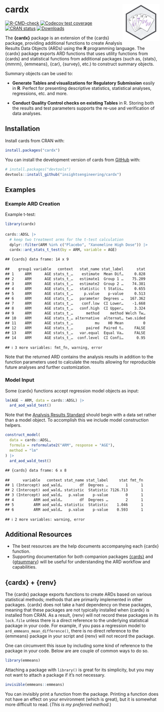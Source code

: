 
# cardx <a href="https://insightsengineering.github.io/cardx/"><img src="man/figures/logo.png" align="right" height="120" alt="cardx website" /></a>

<!-- badges: start -->

[![R-CMD-check](https://github.com/insightsengineering/cardx/actions/workflows/R-CMD-check.yaml/badge.svg)](https://github.com/insightsengineering/cardx/actions/workflows/R-CMD-check.yaml)
[![Codecov test
coverage](https://codecov.io/gh/insightsengineering/cardx/branch/main/graph/badge.svg)](https://app.codecov.io/gh/insightsengineering/cardx?branch=main)
[![CRAN
status](https://www.r-pkg.org/badges/version/cardx)](https://CRAN.R-project.org/package=cardx)
[![Downloads](https://cranlogs.r-pkg.org/badges/cardx)](https://cran.r-project.org/package=cardx)
<!-- badges: end -->

The **{cardx}** package is an extension of the {cards} package,
providing additional functions to create Analysis Results Data Objects
(ARDs) using the **R** programming language. The {cardx} package exports
ARD functions that uses utility functions from {cards} and statistical
functions from additional packages (such as, {stats}, {mmrm}, {emmeans},
{car}, {survey}, etc.) to construct summary objects.

Summary objects can be used to:

- **Generate Tables and visualizations for Regulatory Submission**
  easily in **R**. Perfect for presenting descriptive statistics,
  statistical analyses, regressions, etc. and more.

- **Conduct Quality Control checks on existing Tables** in R. Storing
  both the results and test parameters supports the re-use and
  verification of data analyses.

## Installation

Install cards from CRAN with:

``` r
install.packages("cardx")
```

You can install the development version of cards from
[GitHub](https://github.com/) with:

``` r
# install.packages("devtools")
devtools::install_github("insightsengineering/cardx")
```

## Examples

### Example ARD Creation

Example t-test:

``` r
library(cardx)

cards::ADSL |>
  # keep two treatment arms for the t-test calculation
  dplyr::filter(ARM %in% c("Placebo", "Xanomeline High Dose")) |>
  cardx::ard_stats_t_test(by = ARM, variable = AGE)
```

    ## {cards} data frame: 14 x 9

    ##    group1 variable   context   stat_name stat_label      stat
    ## 1     ARM      AGE stats_t_…    estimate  Mean Dif…     0.828
    ## 2     ARM      AGE stats_t_…   estimate1  Group 1 …    75.209
    ## 3     ARM      AGE stats_t_…   estimate2  Group 2 …    74.381
    ## 4     ARM      AGE stats_t_…   statistic  t Statis…     0.655
    ## 5     ARM      AGE stats_t_…     p.value    p-value     0.513
    ## 6     ARM      AGE stats_t_…   parameter  Degrees …   167.362
    ## 7     ARM      AGE stats_t_…    conf.low  CI Lower…    -1.668
    ## 8     ARM      AGE stats_t_…   conf.high  CI Upper…     3.324
    ## 9     ARM      AGE stats_t_…      method     method Welch Tw…
    ## 10    ARM      AGE stats_t_… alternative  alternat… two.sided
    ## 11    ARM      AGE stats_t_…          mu    H0 Mean         0
    ## 12    ARM      AGE stats_t_…      paired  Paired t…     FALSE
    ## 13    ARM      AGE stats_t_…   var.equal  Equal Va…     FALSE
    ## 14    ARM      AGE stats_t_…  conf.level  CI Confi…      0.95

    ## ℹ 3 more variables: fmt_fn, warning, error

Note that the returned ARD contains the analysis results in addition to
the function parameters used to calculate the results allowing for
reproducible future analyses and further customization.

### Model Input

Some {cardx} functions accept regression model objects as input:

``` r
lm(AGE ~ ARM, data = cards::ADSL) |>
  ard_aod_wald_test()
```

Note that the [Analysis Results
Standard](https://www.cdisc.org/standards/foundational/analysis-results-standard)
should begin with a data set rather than a model object. To accomplish
this we include model construction helpers.

``` r
construct_model(
  data = cards::ADSL,
  formula = reformulate2("ARM", response = "AGE"),
  method = "lm"
) |>
  ard_aod_wald_test()
```

    ## {cards} data frame: 6 x 8

    ##      variable   context stat_name stat_label     stat fmt_fn
    ## 1 (Intercept) aod_wald…        df  Degrees …        1      1
    ## 2 (Intercept) aod_wald… statistic  Statistic 7126.713      1
    ## 3 (Intercept) aod_wald…   p.value    p-value        0      1
    ## 4         ARM aod_wald…        df  Degrees …        2      1
    ## 5         ARM aod_wald… statistic  Statistic    1.046      1
    ## 6         ARM aod_wald…   p.value    p-value    0.593      1

    ## ℹ 2 more variables: warning, error

## Additional Resources

- The best resources are the help documents accompanying each {cardx}
  function.
- Supporting documentation for both companion packages
  [{cards}](https://insightsengineering.github.io/cards/) and
  {[gtsummary](https://www.danieldsjoberg.com/gtsummary/index.html)}
  will be useful for understanding the ARD workflow and capabilities.

## {cardx} + {renv}

The {cardx} package exports functions to create ARDs based on various
statistical methods; methods that are primarily implemented in other
packages. {cardx} does not take a hard dependency on these packages,
meaning that these packages are not typically installed when {cardx} is
installed from CRAN. As a result, {renv} will not record these packages
in its `lock.file` unless there is a direct reference to the underlying
statistical package in your code. For example, if you pass a regression
model to `ard_emmeans_mean_difference()`, there is no direct reference
to the {emmeans} package in your script and {renv} will not record the
package.

One can circumvent this issue by including some kind of reference to the
package in your code. Below are are couple of common ways to do so.

``` r
library(emmeans)
```

Attaching a package with `library()` is great for its simplicity, but
you may not want to attach a package if it’s not necessary.

``` r
invisible(emmeans::emmeans)
```

You can invisibly print a function from the package. Printing a function
does not have an effect on your environment (which is great), but it is
somewhat more difficult to read. (*This is my preferred method.*)
